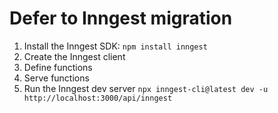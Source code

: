 # Defer to Inngest migration

1. Install the Inngest SDK: `npm install inngest`
2. Create the Inngest client
3. Define functions
4. Serve functions
5. Run the Inngest dev server `npx inngest-cli@latest dev -u http://localhost:3000/api/inngest`
